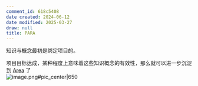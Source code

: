 ```yaml
---
comment_id: 618c5408
date created: 2024-06-12
date modified: 2025-03-27
draw: null
title: PARA
---
```

知识与概念最初是绑定项目的。

项目目标达成，某种程度上意味着这些知识概念的有效性，那么就可以进一步沉淀到 [Area](Area) 了  
![image.png#pic_center|650](https://imagehosting4picgo.oss-cn-beijing.aliyuncs.com/imagehosting/fix-dir%2Fpicgo%2Fpicgo-clipboard-images%2F2024%2F06%2F24%2F14-30-46-f447b65a8b37e91d79b4509faa94fc27-20240624143045-656c23.png)
